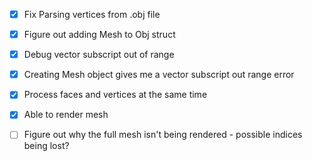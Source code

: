 - [x] Fix Parsing vertices from .obj file
- [x] Figure out adding Mesh to Obj struct
- [x] Debug vector subscript out of range
- [x] Creating Mesh object gives me a vector subscript out range error
- [x] Process faces and vertices at the same time 
- [x] Able to render mesh
- [ ] Figure out why the full mesh isn't being rendered
        - possible indices being lost?

